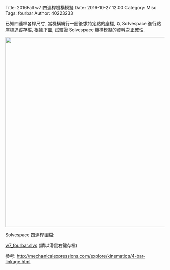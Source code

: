 Title: 2016Fall w7 四連桿機構模擬
Date: 2016-10-27 12:00
Category: Misc
Tags: fourbar
Author: 40223233

已知四連桿各桿尺寸, 當機構繞行一圈後求特定點的座標, 以 Solvespace 進行點座標追蹤存檔, 根據下圖, 試驗證 Solvespace 機構模擬的資料之正確性.

<img src="https://github.com/40223130/2016fallcadp_hw/tree/gh-pages/theme/cadp_w7_fourbar.png" width="600" />
<!-- PELICAN_END_SUMMARY -->


Solvespace 四連桿圖檔:

<a href="./../theme/w7_fourbar.slvs">w7_fourbar.slvs</a> (請以滑鼠右鍵存檔)

參考: <a href="http://mechanicalexpressions.com/explore/kinematics/4-bar-linkage.html">http://mechanicalexpressions.com/explore/kinematics/4-bar-linkage.html</a>


